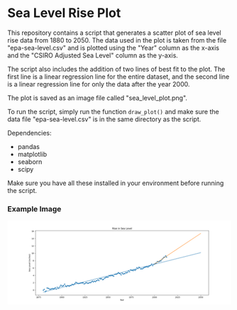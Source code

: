 # Sea Level Rise Plot

This repository contains a script that generates a scatter plot of sea level rise data from 1880 to 2050. The data used in the plot is taken from the file "epa-sea-level.csv" and is plotted using the "Year" column as the x-axis and the "CSIRO Adjusted Sea Level" column as the y-axis.

The script also includes the addition of two lines of best fit to the plot. The first line is a linear regression line for the entire dataset, and the second line is a linear regression line for only the data after the year 2000.

The plot is saved as an image file called "sea_level_plot.png".

To run the script, simply run the function `draw_plot()` and make sure the data file "epa-sea-level.csv" is in the same directory as the script.

Dependencies:
- pandas
- matplotlib
- seaborn
- scipy

Make sure you have all these installed in your environment before running the script.

### Example Image
![Sea Level Rise Plot](sea_level_plot.png)
